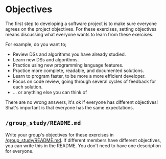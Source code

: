 # Objectives

The first step to developing a software project is to make sure everyone agrees on the project objectives.
For these exercises, setting objectives means discussing what everyone wants to learn from these exercises.

For example, do you want to;

- Review DSs and algorithms you have already studied.
- Learn new DSs and algorithms.
- Practice using new programming language features.
- Practice more complete, readable, and documented solutions.
- Learn to program faster, to be more a more efficient developer.
- Focus on code review, going through several cycles of feedback for each solution.
- ... or anything else you can think of

There are no wrong answers, it's ok if everyone has different objectives! Shat's important is that everyone has the same expectations.

## `/group_study/README.md`

Write your group's objectives for these exercises in [/group_study/README.md](../README.md). If different members have different objectives, you can write this in the README. You don't need to have one description for everyone.

